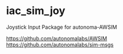 # iac_sim_joy

Joystick Input Package for autonoma-AWSIM


https://github.com/autonomalabs/AWSIM
https://github.com/autonomalabs/sim-msgs
